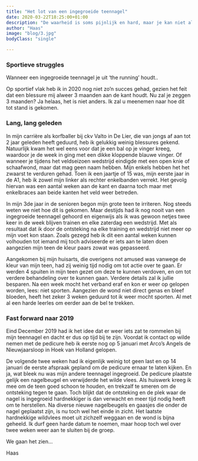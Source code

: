 ```yaml
---
title: "Het lot van een ingegroeide teennagel"
date: 2020-03-22T18:25:00+01:00
description: "De waarheid is soms pijnlijk en hard, maar je kan niet altijd zes gooien."
author: "Haas"
image: "blog/3.jpg"
bodyClass: "single"

---
```


### Sportieve struggles

Wanneer een ingegroeide teennagel je uit ‘the running’ houdt..

Op sportief vlak heb ik in 2020 nog niet zo’n succes gehad, gezien het feit dat een blessure mij alweer 3 maanden aan de kant houdt. Nu zal je zeggen 3 maanden? Ja helaas, het is niet anders. Ik zal u meenemen naar hoe dit tot stand is gekomen.

### Lang, lang geleden

In mijn carrière als korfballer bij ckv Valto in De Lier, die van jongs af aan tot 2 jaar geleden heeft geduurd, heb ik gelukkig weinig blessures gekend. Natuurlijk kwam het wel eens voor dat je een bal op je vinger kreeg, waardoor je de week in ging met een dikke kloppende blauwe vinger. Of wanneer je tijdens het veldseizoen wedstrijd eindigde met een open knie of schaafwond, maar dat mag geen naam hebben. Mijn enkels hebben het het zwaarst te verduren gehad. Toen ik een jaartje of 15 was, mijn eerste jaar in de A1, heb ik zowel mijn linker als rechter enkelbanden verrekt. Het gevolg hiervan was een aantal weken aan de kant en daarna toch maar met enkelbraces aan beide kanten het veld weer betreden.

In mijn 3de jaar in de senioren begon mijn grote teen te irriteren. Nog steeds weten we niet hoe dit is gekomen. Maar destijds had ik nog nooit van een ingegroeide teennagel gehoord en eigenwijs als ik was gewoon netjes twee keer in de week blijven trainen en elke zaterdag een wedstrijd. Met als resultaat dat ik door de ontsteking na elke training en wedstrijd niet meer op mijn voet kon staan. Zoals gezegd heb ik dit een aantal weken kunnen volhouden tot iemand mij toch adviseerde er iets aan te laten doen aangezien mijn teen de kleur paars zowat was gepasseerd. 

Aangekomen bij mijn huisarts, die overigens not amused was vanwege de kleur van mijn teen, had zij weinig tijd nodig om tot actie over te gaan. Er werden 4 spuiten in mijn teen gezet om deze te kunnen verdoven, en om tot verdere behandeling over te kunnen gaan. Verdere details zal ik jullie besparen. 
Na een week mocht het verband eraf en kon er weer op gelopen worden, lees: niet sporten. Aangezien de wond niet direct genas en bleef bloeden, heeft het zeker 3 weken geduurd tot ik weer mocht sporten. Al met al een harde leerles om eerder aan de bel te trekken. 

### Fast forward naar 2019

Eind December 2019 had ik het idee dat er weer iets zat te rommelen bij mijn teennagel en dacht er dus op tijd bij te zijn. Voordat ik contact op wilde nemen met de pedicure heb ik eerste nog op 5 januari met Arco’s Angels de Nieuwjaarsloop in Hoek van Holland gelopen. 

De volgende twee weken had ik eigenlijk weinig tot geen last en op 14 januari de eerste afspraak gepland om de pedicure ernaar te laten kijken. En ja, wat bleek nu was mijn andere teennagel ingegroeid. De pedicure plaatste gelijk een nagelbeugel en verwijderde het wilde vlees. Als huiswerk kreeg ik mee om de teen goed schoon te houden, en trekzalf te smeren om de ontsteking tegen te gaan. Toch blijkt dat de ontsteking en de plek waar de nagel is ingegroeid hardnekkiger is dan verwacht en meer tijd nodig heeft om te herstellen. Na diverse nieuwe nagelbeugels en gaasjes die onder de nagel geplaatst zijn, is nu toch wel het einde in zicht. Het laatste hardnekkige wildvlees moet uit zichzelf weggaan en de wond is bijna geheeld. Ik durf geen harde datum te noemen, maar hoop toch wel over twee weken weer aan te sluiten bij de groep.

We gaan het zien…

Haas
 